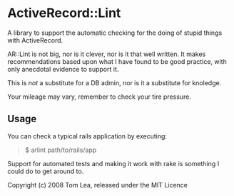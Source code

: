 ActiveRecord::Lint
================

A library to support the automatic checking for the doing of stupid things 
with ActiveRecord.

AR::Lint is not big, nor is it clever, nor is it that well written.
It makes recommendations based upon what I have found to be good practice, with
only anecdotal evidence to support it.

This is *not* a substitute for a DB admin, nor is it a substitute for knoledge.

Your mileage may vary, remember to check your tire pressure.

Usage
-----

You can check a typical rails application by executing:
> $ arlint path/to/rails/app

Support for automated tests and making it work with rake is something I could do to get around to.

Copyright (c) 2008 Tom Lea, released under the MIT Licence
